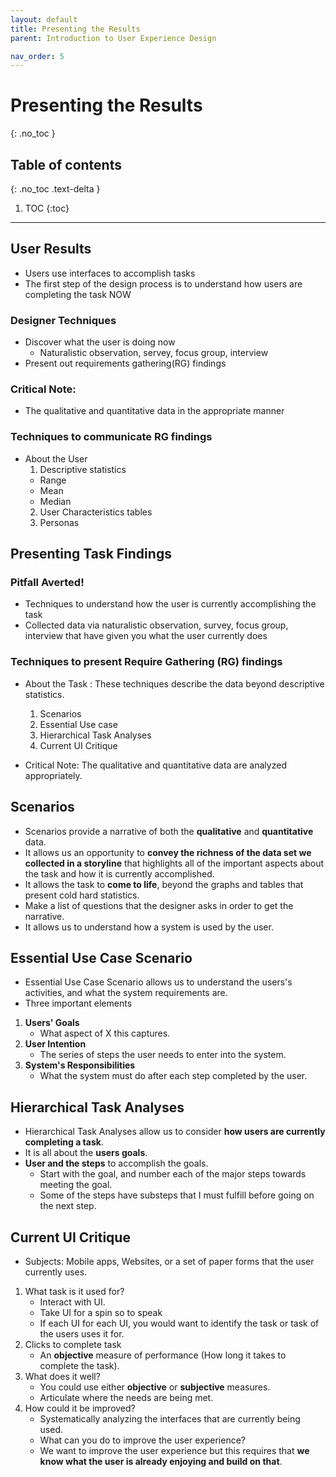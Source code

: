 ```yaml
---
layout: default
title: Presenting the Results
parent: Introduction to User Experience Design

nav_order: 5
---
```


# Presenting the Results
{: .no_toc }

## Table of contents
{: .no_toc .text-delta }

1. TOC
{:toc}

---

## User Results
* Users use interfaces to accomplish tasks
* The first step of the design process is to understand how users are completing the task NOW
### Designer Techniques
* Discover what the user is doing now 
  - Naturalistic observation, servey, focus group, interview
* Present out requirements gathering(RG) findings

### Critical Note: 
* The qualitative and quantitative data in the appropriate manner

### Techniques to communicate RG findings
* About the User
  1. Descriptive statistics
    - Range
    - Mean
    - Median
  2. User Characteristics tables
  3. Personas
## Presenting Task Findings
### Pitfall Averted!
* Techniques to understand how the user is currently accomplishing the task
* Collected data via naturalistic observation, survey, focus group, interview that have given you what the user currently does

### Techniques to present Require Gathering (RG) findings 
* About the Task : These techniques describe the data beyond descriptive statistics.
  1. Scenarios
  2. Essential Use case
  3. Hierarchical Task Analyses
  4. Current UI Critique
  
* Critical Note: The qualitative and quantitative data are analyzed appropriately. 

## Scenarios 
* Scenarios provide a narrative of both the <b>qualitative</b> and <b>quantitative</b> data.
* It allows us an opportunity to <b>convey the richness of the data set we collected in a storyline</b> that highlights all of the important aspects about the task and how it is currently accomplished. 
* It allows the task to <b>come to life</b>, beyond the graphs and tables that present cold hard statistics. 
* Make a list of questions that the designer asks in order to get the narrative. 
* It allows us to understand how a system is used by the user. 

## Essential Use Case Scenario
* Essential Use Case Scenario allows us to understand the users's activities, and what the system requirements are. 
* Three important elements
1. <b>Users' Goals</b>
   - What aspect of X this captures. 
2. <b>User Intention</b>
    - The series of steps the user needs to enter into the system.
3. <b>System's Responsibilities</b>
    - What the system must do after each step completed by the user. 
  
 ## Hierarchical Task Analyses
 * Hierarchical Task Analyses allow us to consider <b>how users are currently completing a task</b>. 
 * It is all about the <b>users goals</b>. 
 * <b>User and the steps</b> to accomplish the goals.
   - Start with the goal, and number each of the major steps towards meeting the goal. 
   - Some of the steps have substeps that I must fulfill before going on the next step. 
  
  ## Current UI Critique
  * Subjects: Mobile apps, Websites, or a set of paper forms that the user currently uses.
  1. What task is it used for?
      - Interact with UI. 
      - Take UI for a spin so to speak 
     - If each UI for each UI, you would want to identify the task or task of the users uses it for.
  2. Clicks to complete task
      - An <b>objective</b> measure of performance (How long it takes to complete the task). 
  3. What does it well?
     - You could use either <b>objective</b> or <b>subjective</b> measures. 
     - Articulate where the needs are being met. 
  4. How could it be improved? 
     - Systematically analyzing the interfaces that are currently being used. 
     - What can you do to improve the user experience?
     - We want to improve the user experience but this requires that <b>we know what the user is already enjoying and build on that</b>. 
   
